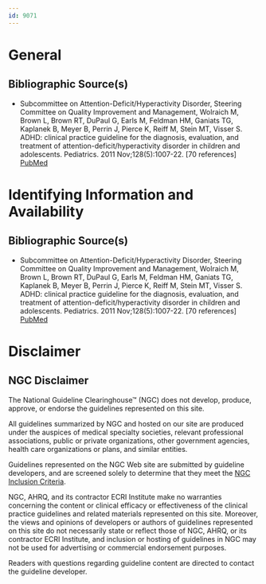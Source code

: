 ```yaml
---
id: 9071
---
```


# General

## Bibliographic Source(s)

- Subcommittee on Attention-Deficit/Hyperactivity Disorder, Steering Committee on Quality Improvement and Management, Wolraich M, Brown L, Brown RT, DuPaul G, Earls M, Feldman HM, Ganiats TG, Kaplanek B, Meyer B, Perrin J, Pierce K, Reiff M, Stein MT, Visser S. ADHD: clinical practice guideline for the diagnosis, evaluation, and treatment of attention-deficit/hyperactivity disorder in children and adolescents. Pediatrics. 2011 Nov;128(5):1007-22. [70 references] [ PubMed ](http://www.ncbi.nlm.nih.gov/entrez/query.fcgi?cmd=Retrieve&db=pubmed&dopt=Abstract&list_uids=22003063)

# Identifying Information and Availability

## Bibliographic Source(s)

- Subcommittee on Attention-Deficit/Hyperactivity Disorder, Steering Committee on Quality Improvement and Management, Wolraich M, Brown L, Brown RT, DuPaul G, Earls M, Feldman HM, Ganiats TG, Kaplanek B, Meyer B, Perrin J, Pierce K, Reiff M, Stein MT, Visser S. ADHD: clinical practice guideline for the diagnosis, evaluation, and treatment of attention-deficit/hyperactivity disorder in children and adolescents. Pediatrics. 2011 Nov;128(5):1007-22. [70 references] [ PubMed ](http://www.ncbi.nlm.nih.gov/entrez/query.fcgi?cmd=Retrieve&db=pubmed&dopt=Abstract&list_uids=22003063)

# Disclaimer

## NGC Disclaimer

The National Guideline Clearinghouse™ (NGC) does not develop, produce, approve, or endorse the guidelines represented on this site.

All guidelines summarized by NGC and hosted on our site are produced under the auspices of medical specialty societies, relevant professional associations, public or private organizations, other government agencies, health care organizations or plans, and similar entities.

Guidelines represented on the NGC Web site are submitted by guideline developers, and are screened solely to determine that they meet the [NGC Inclusion Criteria](/help-and-about/summaries/inclusion-criteria).

NGC, AHRQ, and its contractor ECRI Institute make no warranties concerning the content or clinical efficacy or effectiveness of the clinical practice guidelines and related materials represented on this site. Moreover, the views and opinions of developers or authors of guidelines represented on this site do not necessarily state or reflect those of NGC, AHRQ, or its contractor ECRI Institute, and inclusion or hosting of guidelines in NGC may not be used for advertising or commercial endorsement purposes.

Readers with questions regarding guideline content are directed to contact the guideline developer.

